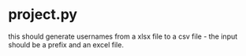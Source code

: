 # project.py
this should generate usernames from a xlsx file to a csv file - the input should be a prefix and an excel file.

